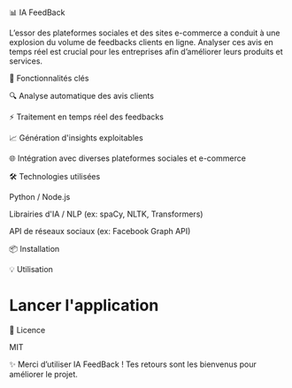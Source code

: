 📊 IA FeedBack

L’essor des plateformes sociales et des sites e-commerce a conduit à une explosion du volume de feedbacks clients en ligne. Analyser ces avis en temps réel est crucial pour les entreprises afin d’améliorer leurs produits et services.

🚀 Fonctionnalités clés

🔍 Analyse automatique des avis clients

⚡ Traitement en temps réel des feedbacks

📈 Génération d'insights exploitables

🌐 Intégration avec diverses plateformes sociales et e-commerce

🛠️ Technologies utilisées

Python / Node.js

Librairies d'IA / NLP (ex: spaCy, NLTK, Transformers)

API de réseaux sociaux (ex: Facebook Graph API)

📦 Installation



💡 Utilisation

# Lancer l'application


📄 Licence

MIT

✨ Merci d’utiliser IA FeedBack ! Tes retours sont les bienvenus pour améliorer le projet.

